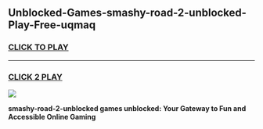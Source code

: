 
## Unblocked-Games-smashy-road-2-unblocked-Play-Free-uqmaq
<h3>
<a href="https://premium76.site?title=smashy-road-2-unblocked&ref=19M">CLICK TO PLAY</a></h3>
<hr>

<h3>
<a href="https://premium76.site?title=smashy-road-2-unblocked&ref=19M">CLICK 2 PLAY</a>
  
</h3>

<a href="https://premium76.site?title=smashy-road-2-unblocked&ref=19M"><img src="https://clearcache.store/games.png"></a>


**smashy-road-2-unblocked games unblocked: Your Gateway to Fun and Accessible Online Gaming**

